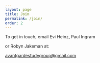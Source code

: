 ```yaml
---
layout: page
title: Join
permalink: /join/
order: 2
---
```


To get in touch, email Evi Heinz, Paul Ingram

or Robyn Jakeman at:


[avantgardestudygroup@gmail.com](mailto:avantgardestudygroup@gmail.com)
